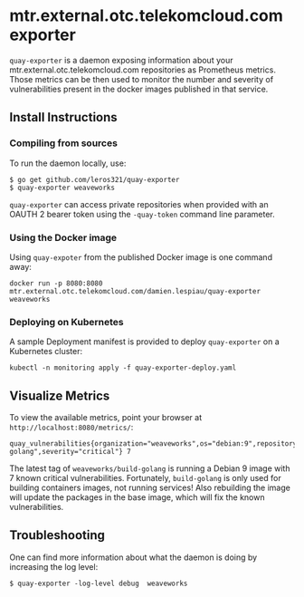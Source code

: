 # mtr.external.otc.telekomcloud.com exporter

`quay-exporter` is a daemon exposing information about your mtr.external.otc.telekomcloud.com
repositories as Prometheus metrics. Those metrics can be then used to monitor
the number and severity of vulnerabilities present in the docker images
published in that service.

## Install Instructions

### Compiling from sources

To run the daemon locally, use:

```shell
$ go get github.com/leros321/quay-exporter
$ quay-exporter weaveworks
```

`quay-exporter` can access private repositories when provided with an OAUTH 2
bearer token using the `-quay-token` command line parameter.

### Using the Docker image

Using `quay-expoter` from the published Docker image is one command away:

```shell
docker run -p 8080:8080 mtr.external.otc.telekomcloud.com/damien.lespiau/quay-exporter weaveworks
```

### Deploying on Kubernetes

A sample Deployment manifest is provided to deploy `quay-exporter` on a
Kubernetes cluster:

```shell
kubectl -n monitoring apply -f quay-exporter-deploy.yaml
```

## Visualize Metrics

To view the available metrics, point your browser at `http://localhost:8080/metrics/`:

```
quay_vulnerabilities{organization="weaveworks",os="debian:9",repository="build-golang",severity="critical"} 7
```

The latest tag of `weaveworks/build-golang` is running a Debian 9 image with
7 known critical vulnerabilities. Fortunately, `build-golang` is only used for
building containers images, not running services! Also rebuilding the image
will update the packages in the base image, which will fix the known
vulnerabilities.

## Troubleshooting

One can find more information about what the daemon is doing by increasing the log level:

```shell
$ quay-exporter -log-level debug  weaveworks
```
